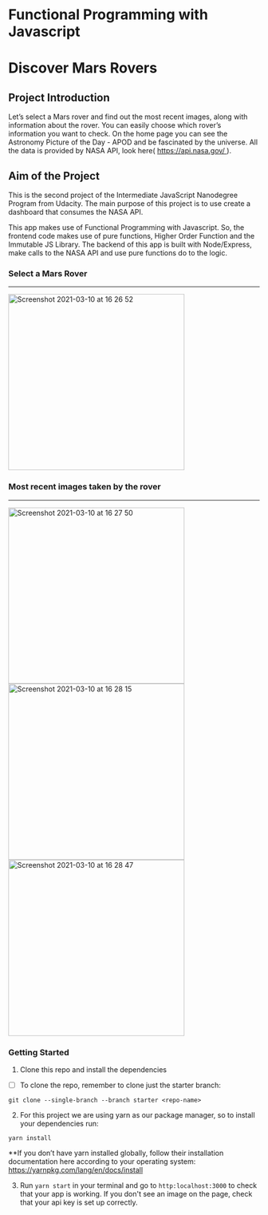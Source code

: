 # Functional Programming with Javascript 

# Discover Mars Rovers

## Project Introduction
Let’s select a Mars rover and find out the most recent images, along with information about the rover. You can easily choose which rover’s information you want to check. On the home page you can see the Astronomy Picture of the Day - APOD and be fascinated by the universe. All the data is provided by NASA API, look here( https://api.nasa.gov/ ).


## Aim of the Project
This is the second project of the Intermediate JavaScript Nanodegree Program from Udacity. The main purpose of this project is to use create a dashboard that consumes the NASA API.

This app makes use of Functional Programming with Javascript. So, the frontend code makes use of  pure functions, Higher Order Function and  the Immutable JS Library.
The backend of this app is built with Node/Express, make calls to the NASA API and use pure functions do to the logic.

### Select a Mars Rover
----------------------------------------------------------
<img width="353" alt="Screenshot 2021-03-10 at 16 26 52" src="https://user-images.githubusercontent.com/8181053/110659799-34d65680-81c3-11eb-980a-0b4d768339c7.png">

### Most recent images taken by the rover 
----------------------------------------------------------
<img width="353" alt="Screenshot 2021-03-10 at 16 27 50" src="https://user-images.githubusercontent.com/8181053/110659858-428bdc00-81c3-11eb-8a2c-02c7fa08b4b6.png">

<img width="353" alt="Screenshot 2021-03-10 at 16 28 15" src="https://user-images.githubusercontent.com/8181053/110659887-47e92680-81c3-11eb-9344-131eeb6ef18f.png">

<img width="353" alt="Screenshot 2021-03-10 at 16 28 47" src="https://user-images.githubusercontent.com/8181053/110659914-4cadda80-81c3-11eb-9ed3-470d54fdbd7b.png">

### Getting Started

1. Clone this repo and install the dependencies

 - [ ] To clone the repo, remember to clone just the starter branch:

```git clone --single-branch --branch starter <repo-name>```

 2. For this project we are using yarn as our package manager, so to install your dependencies run:

```yarn install``` 

**If you don’t have yarn installed globally, follow their installation documentation here according to your operating system: https://yarnpkg.com/lang/en/docs/install

3. Run `yarn start` in your terminal and go to `http:localhost:3000` to check that your app is working. If you don't see an image on the page, check that your api key is set up correctly.





